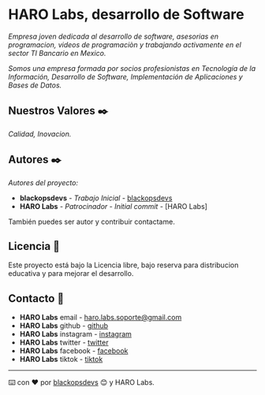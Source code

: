 # HARO Labs, desarrollo de Software

_Empresa joven dedicada al desarrollo de software, asesorias en programacion, videos de programaciòn y trabajando activamente en el sector TI Bancario en Mexico._

_Somos una empresa formada por socios profesionistas en Tecnología de la Información, Desarrollo de Software, Implementación de Aplicaciones y
Bases de Datos._

## Nuestros Valores ✒️

_Calidad, Inovacion._

## Autores ✒️

_Autores del proyecto:_

* **blackopsdevs** - *Trabajo Inicial* - [blackopsdevs](https://github.com/blackopsdevs)
* **HARO Labs** - *Patrocinador - Initial commit* - [HARO Labs]

También puedes ser autor y contribuir contactame. 

## Licencia 📄

Este proyecto está bajo la Licencia libre, bajo reserva para distribucion educativa y para mejorar el desarrollo.

## Contacto 📄

* **HARO Labs** email - [haro.labs.soporte@gmail.com](https://mail.google.com/)
* **HARO Labs** github - [github](https://github.com/HaroLabsSoporte/)
* **HARO Labs** instagram - [instagram](https://www.instagram.com/)
* **HARO Labs** twitter - [twitter](https://twitter.com/HaroLabs92810)
* **HARO Labs** facebook - [facebook](https://www.facebook.com/profile.php?id=100090236862903)
* **HARO Labs** tiktok - [tiktok](https://www.tiktok.com/@harolabssoporte)

---
⌨️ con ❤️ por [blackopsdevs](https://github.com/HaroLabsSoporte/) 😊 y HARO Labs.
